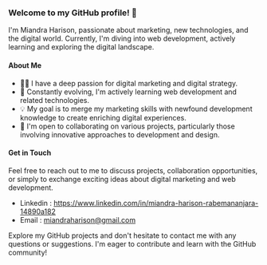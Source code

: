 ### Welcome to my GitHub profile! 👋

I'm Miandra Harison, passionate about marketing, new technologies, and the digital world. Currently, I'm diving into web development, actively learning and exploring the digital landscape.

#### About Me

- 👩‍💻 I have a deep passion for digital marketing and digital strategy.
- 🌱 Constantly evolving, I'm actively learning web development and related technologies.
- 💡 My goal is to merge my marketing skills with newfound development knowledge to create enriching digital experiences.
- 🚀 I'm open to collaborating on various projects, particularly those involving innovative approaches to development and design.

#### Get in Touch

Feel free to reach out to me to discuss projects, collaboration opportunities, or simply to exchange exciting ideas about digital marketing and web development.
- Linkedin : https://www.linkedin.com/in/miandra-harison-rabemananjara-14890a182
- Email : miandraharison@gmail.com

Explore my GitHub projects and don't hesitate to contact me with any questions or suggestions. I'm eager to contribute and learn with the GitHub community!
